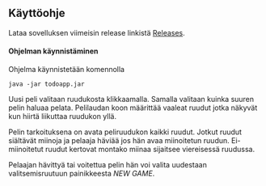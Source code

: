 ## Käyttöohje

Lataa sovelluksen viimeisin release linkistä [Releases](https://github.com/Vesulius/ot-harjoitustyo/releases).

#### Ohjelman käynnistäminen

Ohjelma käynnistetään komennolla

```
java -jar todoapp.jar
```

Uusi peli valitaan ruudukosta klikkaamalla. Samalla valitaan kuinka suuren pelin haluaa pelata. Pelilaudan koon määrittää vaaleat ruudut jotka näkyvät kun hiirtä liikuttaa ruudukon yllä. 

Pelin tarkoituksena on avata peliruudukon kaikki ruudut. Jotkut ruudut siältävät miinoja ja pelaaja häviää jos hän avaa miinoitetun ruudun. Ei-miinoitetut ruudut kertovat montako miinaa sijaitsee viereisessä ruudussa.

Pelaajan hävittyä tai voitettua pelin hän voi valita uudestaan valitsemisruutuun painikkeesta *NEW GAME*. 